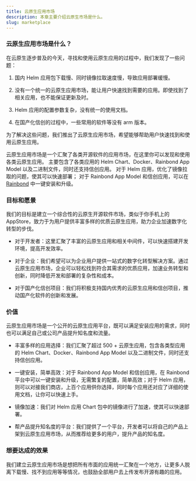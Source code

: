 ```yaml
---
title: 云原生应用市场
description: 本章主要介绍云原生市场是什么。
slug: marketplace
---
```


### 云原生应用市场是什么？

在云原生逐步普及的今天，寻找和使用云原生应用的过程中，我们发现了一些问题：

1. 国内 Helm 应用包下载慢、同时镜像拉取速度慢，导致应用部署缓慢。

2. 没有一个统一的云原生应用市场，能让用户快速找到需要的应用。即使找到了相关应用，也不能保证更新及时。

3. Helm 应用的配置参数复杂，没有统一的使用文档。

4. 在国产化信创的过程中，一些常用的软件等没有 arm 版本。

为了解决这些问题，我们推出了云原生应用市场，希望能够帮助用户快速找到和使用云原生应用。

云原生应用市场是一个汇聚了各类开源软件的应用市场，在这里你可以发现和使用各类云原生应用。 主要包含了各类应用的 Helm Chart、Docker、Rainbond App Model 以及二进制文件，同时还支持信创应用。 对于 Helm 应用，优化了镜像拉取的问题，使其可以快速部署； 对于 Rainbond App Model 和信创应用，可以在 [Rainbond](https://www.rainbond.com) 中一键安装和升级。

### 目标和愿景

我们的目标是建立一个综合性的云原生开源软件市场，类似于你手机上的 AppStore，致力于为用户提供丰富多样的优质云原生应用，助力企业加速数字化转型的步伐。

- 对于开发者：这里汇聚了丰富的云原生应用和相关中间件，可以快速搭建开发环境，提高开发效率。

- 对于企业：我们希望可以为企业用户提供一站式的数字化转型解决方案。通过云原生应用市场，企业可以轻松找到符合其需求的优质应用，加速业务转型和创新，同时降低开发和部署的复杂性和成本。

- 对于国产化信创项目：我们将积极支持国内优秀的云原生应用和信创项目，推动国产化软件的创新和发展。

### 价值

云原生应用市场是一个公开的云原生应用平台，既可以满足安装应用的需求，同时也可以满足自己或公司产品提升知名度和流量。

- 丰富多样的应用选择：我们汇聚了超过 500 + 云原生应用，包含各类型应用的 Helm Chart、Docker、Rainbond App Model 以及二进制文件，同时还支持信创应用。

- 一键安装，简单高效：对于 Rainbond App Model 和信创应用，在 Rainbond 平台中可以一键安装和升级，无需繁复的配置，简单高效；对于 Helm 应用，则可以对接我们商店，上百个应用供你选择，同时每个应用还对应了详细的使用文档，让你可以快速上手。

- 镜像加速：我们对 Helm 应用 Chart 包中的镜像进行了加速，使其可以快速部署。

- 帮产品提升知名度的平台：我们提供了一个平台，开发者可以将自己的产品上架到云原生应用市场，从而推荐给更多的用户，提升产品的知名度。

### 想要达成的效果

我们建立云原生应用市场是想把所有市面的应用统一汇聚在一个地方，让更多人脱离下载慢、找不到应用等等情况，也鼓励全部用户去上传发布开源有趣的应用。
